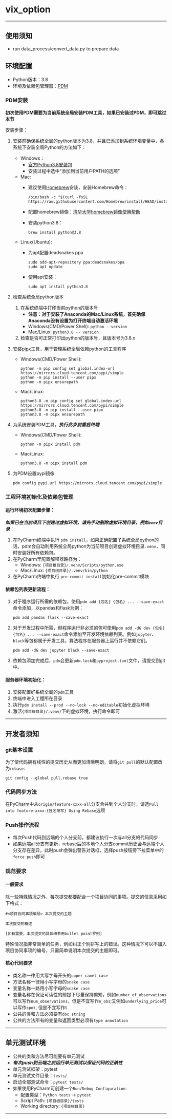 # vix_option

---
## 使用须知
- run data_process/convert_data.py to prepare data

## 环境配置

- Python版本：3.8
- 环境及依赖包管理器：[PDM](https://pdm.fming.dev/latest/)

### PDM安装

**初次使用PDM需要为当前系统全局安装PDM工具，如果已安装过PDM，即可跳过本节**

安装步骤：

1. 安装前确保系统全局的python版本为3.8，并且已添加到系统环境变量中，各系统下安装全局Python的方法如下：
    - Windows：
        - [官方Python3.8安装包](https://www.python.org/ftp/python/3.8.10/python-3.8.10-amd64.exe)
        - 安装过程中选中“添加到当前用户PATH的选项”
    - Mac:
        - 建议使用[Homebrew](https://brew.sh/)安装，安装Homebrew命令：

          ```
          /bin/bash -c "$(curl -fsSL https://raw.githubusercontent.com/Homebrew/install/HEAD/install.sh)"
          ```
        - 配置homebrew镜像：[清华大学homebrew镜像使用帮助](https://mirrors.tuna.tsinghua.edu.cn/help/homebrew/)
        - 安装python3.8：

          ```
          brew install python@3.8
          ```
    - Linux(Ubuntu):
        - 为apt配置deadsnakes ppa

          ```
          sudo add-apt-repository ppa:deadsnakes/ppa
          sudo apt update
          ```
        - 使用apt安装：

          ```
          sudo apt install python3.8
          ```

2. 检查系统全局python版本
    1. 在系统终端中打印当前python的版本号
        - **注意：对于安装了Anaconda的Mac/Linux系统，首先确保Anaconda没有设置为打开终端自动激活环境**
        - Windows(CMD/Power Shell): ```python --version```
        - Mac/Linux: ```python3.8 -- version```
    2. 检查是否可正常打印出python的版本号，且版本号为3.8.x

3. 安装[pipx](https://pypa.github.io/pipx/)工具，用于管理系统全局依赖python的工具程序
    - Windows(CMD/Power Shell):
        ```
        python -m pip config set global.index-url https://mirrors.cloud.tencent.com/pypi/simple
        python -m pip install --user pipx
        python -m pipx ensurepath
        ```
    - Mac/Linux:
        ```
        python3.8 -m pip config set global.index-url https://mirrors.cloud.tencent.com/pypi/simple
        python3.8 -m pip install --user pipx
        python3.8 -m pipx ensurepath
        ```

4. 为系统安装PDM工具，***执行此步前重启终端***
    - Windows(CMD/Power Shell):
        ```
        python -m pipx install pdm
        ```
    - Mac/Linux:
        ```
        python3.8 -m pipx install pdm
        ```

5. 为PDM设置pypi镜像
    ```
    pdm config pypi.url https://mirrors.cloud.tencent.com/pypi/simple
    ```

### 工程环境初始化及依赖包管理

#### 运行环境初次配置步骤：
***如果已在当前项目下创建过虚拟环境，请先手动删除虚拟环境目录，例如`venv`目录***：
1. 在PyCharm终端中执行 ```pdm install```，如果正确配置了系统全局python的话，pdm会自动利用系统全局python为当前项目创建虚拟环境目录`.venv`，同时安装好所有依赖包。
2. 在PyCharm里配置解释器路径为：
   - Windows: `{项目根目录}/.venv/Scripts/python.exe`
   - Mac/Linux: `{项目根目录}/.venv/bin/python`
3. 在PyCharm终端中执行 ```pre-commit install```初始化pre-commit模块

#### 依赖包列表更新流程：
1. 对于程序运行所需的依赖包，使用```pdm add {包名} {包名} ... --save-exact```命令添加，以pandas和flask为例：
    ```
    pdm add pandas flask --save-exact
    ```
2. 对于开发过程中所需，但程序运行非必须的包可使用```pdm add -dG dev {包名} {包名} ... --save-exact```命令添加至开发环境依赖列表。例如`jupyter`、`black`等包都属于开发工具，算法程序在服务器上运行并不依赖它们。
    ```
    pdm add -dG dev jupyter black --save-exact
    ```
3. 依赖包添加完成后，`pdm`会更新`pdm.lock`和`pyproject.toml`文件，请提交到git中。

#### 服务器环境初始化：
1. 安装配置好系统全局的`pdm`工具
2. 终端中进入工程所在目录
3. 执行```pdm install --prod --no-lock --no-editable```初始化虚拟环境
4. 激活`{项目根目录}/.venv/`下的虚拟环境，执行命令即可

---

## 开发者须知

### git基本设置
为了使代码拥有线性的提交历史从而更加清晰明朗，请将`git pull`的默认配置改为`rebase`:
```
git config --global pull.rebase true
```

### 代码同步方法
在PyCharm中从`origin/feature-xxxx-all`分支合并到个人分支时，请选`Pull into feature-xxxx-{姓名简写} Using Rebase`选项

### Push操作流程
- 每次Push代码到远端的个人分支前，都建议执行一次与all分支的代码同步
- 如果远端all分支有更新，rebase后的本地个人分支commit历史会与远端个人分支存在差异，此时push会弹出警告对话框，选择push按钮旁下拉菜单中的`force push`即可

### 规范要求
#### 一般要求
除一些特殊情况之外，每次提交都要配合一个项目协同的事项。提交的信息采用如下格式：
```
#<项目协同事项编号> 本次提交的主题

本次提交的概述

[如有需要，本次提交的具体细节用bullet point罗列]
```

特殊情况指非常简单的任务，例如纠正个别拼写上的错误。这种情况下可以不加入项目协同事项的编号，只需简单说明本次提交的主题即可。

#### 核心代码要求
- 类名称一律用大写字母开头的`upper camel case`
- 方法名称一律用小写字母的`snake case`
- 变量名称一路用小写字母的`snake case`
- 变量名称在保证可读性的前提下尽量保持剪短，例如`number_of_observations`可以写作`num_observations`，但是不宜写作`n_obs`;又例如`underlying_price`可以写作`spot`, 但是不宜写作`S`
- 公共的类和方法必须要有`doc string`
- 公共的方法所有的变量和返回类型必须有`type annotation`

---

## 单元测试环境
- 公共的类和方法尽可能要有单元测试
- ***每次push到云端之前运行单元测试以保证代码的正确性***
- 单元测试框架：pytest
- 单元测试文件目录：`tests/`
- 启动全部测试命令：`pytest tests/`
- 如果使用PyCharm可创建一个`Run/Debug Configuration`:
  - 配置类型：`Python tests` -> `pytest`
  - Script Path: `{项目根目录}/tests`
  - Working directory: `{项目根目录}`

---